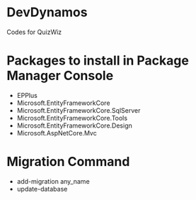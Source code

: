 # DevDynamos
Codes for QuizWiz

# Packages to install in Package Manager Console
- EPPlus
- Microsoft.EntityFrameworkCore
- Microsoft.EntityFrameworkCore.SqlServer
- Microsoft.EntityFrameworkCore.Tools
- Microsoft.EntityFrameworkCore.Design
- Microsoft.AspNetCore.Mvc

# Migration Command
- add-migration any_name
- update-database
